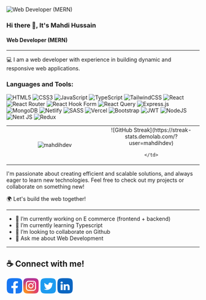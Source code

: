 ![Web Developer (MERN)](https://pbs.twimg.com/profile_banners/1783487583043129344/1727802808/1500x500)
### Hi there 👋, It's Mahdi Hussain 
#### Web Developer (MERN)

---
 
💻 I am a web developer with experience in building dynamic and responsive web applications.   


<h3 align="left">Languages and Tools:</h3>

![HTML5](https://img.shields.io/badge/html5-%23E34F26.svg?style=for-the-badge&logo=html5&logoColor=white)
![CSS3](https://img.shields.io/badge/css3-%231572B6.svg?style=for-the-badge&logo=css3&logoColor=white)
![JavaScript](https://img.shields.io/badge/javascript-%23323330.svg?style=for-the-badge&logo=javascript&logoColor=%23F7DF1E)
![TypeScript](https://img.shields.io/badge/typescript-%23007ACC.svg?style=for-the-badge&logo=typescript&logoColor=white)
![TailwindCSS](https://img.shields.io/badge/tailwindcss-%2338B2AC.svg?style=for-the-badge&logo=tailwind-css&logoColor=white)
![React](https://img.shields.io/badge/react-%2320232a.svg?style=for-the-badge&logo=react&logoColor=%2361DAFB)
![React Router](https://img.shields.io/badge/React_Router-CA4245?style=for-the-badge&logo=react-router&logoColor=white)
![React Hook Form](https://img.shields.io/badge/React%20Hook%20Form-%23EC5990.svg?style=for-the-badge&logo=reacthookform&logoColor=white)
![React Query](https://img.shields.io/badge/-React%20Query-FF4154?style=for-the-badge&logo=react%20query&logoColor=white)
![Express.js](https://img.shields.io/badge/express.js-%23404d59.svg?style=for-the-badge&logo=express&logoColor=%2361DAFB)
![MongoDB](https://img.shields.io/badge/MongoDB-%234ea94b.svg?style=for-the-badge&logo=mongodb&logoColor=white)
![Netlify](https://img.shields.io/badge/netlify-%23000000.svg?style=for-the-badge&logo=netlify&logoColor=#00C7B7)
![SASS](https://img.shields.io/badge/SASS-hotpink.svg?style=for-the-badge&logo=SASS&logoColor=white)
![Vercel](https://img.shields.io/badge/vercel-%23000000.svg?style=for-the-badge&logo=vercel&logoColor=white)
![Bootstrap](https://img.shields.io/badge/bootstrap-%238511FA.svg?style=for-the-badge&logo=bootstrap&logoColor=white)
![JWT](https://img.shields.io/badge/JWT-black?style=for-the-badge&logo=JSON%20web%20tokens)
![NodeJS](https://img.shields.io/badge/node.js-6DA55F?style=for-the-badge&logo=node.js&logoColor=white)
![Next JS](https://img.shields.io/badge/Next-black?style=for-the-badge&logo=next.js&logoColor=white)
![Redux](https://img.shields.io/badge/redux-%23593d88.svg?style=for-the-badge&logo=redux&logoColor=white)




<table width="100%">
  <tr>
    <td align="center" width="50%">
      <img src="https://github-readme-stats.vercel.app/api?username=mahdihdev&show_icons=true&locale=en" alt="mahdihdev" style="max-width: 100%;" />
    </td>
    <td align="center" width="50%">
     ![GitHub Streak](https://streak-stats.demolab.com/?user=mahdihdev)

    </td>
  </tr>
</table>






I'm passionate about creating efficient and scalable solutions, and always eager to learn new technologies. Feel free to check out my projects or collaborate on something new!  

🌍 Let's build the web together!

--- 

- 🔭 I’m currently working on E commerce (frontend + backend) 
- 🌱 I’m currently learning Typescript
- 👯 I’m looking to collaborate on Github 
- 💬 Ask me about Web Development 

---

## ☕ Connect with me!
[<img src='https://github.com/MahdiHDev/MahdiHDev/blob/main/img/facebook.png?raw=true' alt='facebook' height='40'>](https://www.facebook.com/mahdi.hussain.M/)  [<img src='https://github.com/MahdiHDev/MahdiHDev/blob/main/img/instagram.png?raw=true' alt='instagram' height='40'>](https://www.instagram.com/mahdihussa1n/)  [<img src='https://github.com/MahdiHDev/MahdiHDev/blob/main/img/twitter.png?raw=true' alt='twitter' height='40'>](https://x.com/Mahdi_hussain01)  [<img src='https://github.com/MahdiHDev/MahdiHDev/blob/main/img/linkedin.png?raw=true' alt='linkedin' height='40'>](https://www.linkedin.com/in/mahdi-hussain-45b11b313/)  
